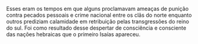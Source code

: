 ﻿Esses eram os tempos em que alguns proclamavam ameaças de punição contra pecados pessoais e crime nacional entre os clãs do norte enquanto outros prediziam calamidade em retribuição pelas transgressões do reino do sul. Foi como resultado desse despertar de consciência e consciente das nações hebraicas que o primeiro Isaías apareceu.